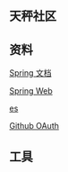## 天秤社区

## 资料
[Spring 文档](https://spring.io/guides)

[Spring Web](https://spring.io/guides/gs/serving-web-content/)

[es](https://elasticsearch.cn/)


[Github OAuth](https://developer.github.com/apps/building-oauth-apps/creating-an-oauth-app/)
## 工具

## 
